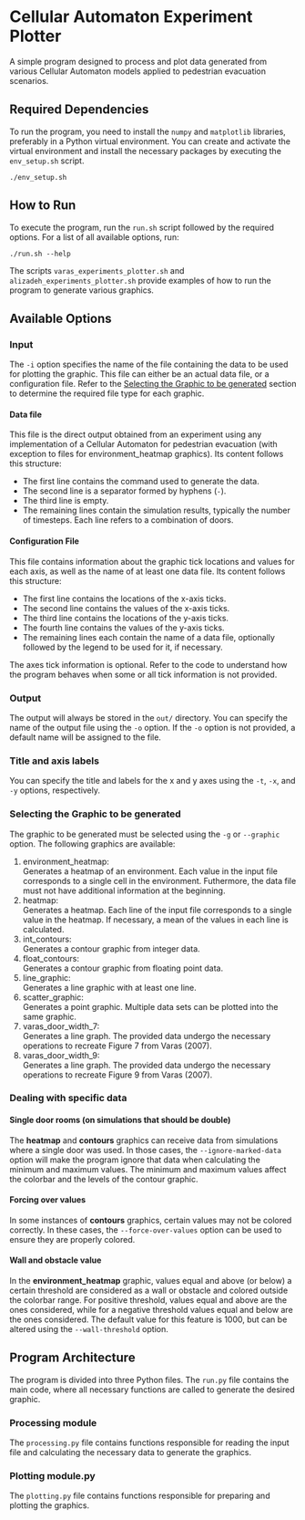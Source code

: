 # Cellular Automaton Experiment Plotter

A simple program designed to process and plot data generated from various Cellular Automaton models applied to pedestrian evacuation scenarios.

## Required Dependencies

To run the program, you need to install the `numpy` and `matplotlib` libraries, preferably in a Python virtual environment. You can create and activate the virtual environment and install the necessary packages by executing the `env_setup.sh` script.

```shell
./env_setup.sh
```

## How to Run

To execute the program, run the `run.sh` script followed by the required options. For a list of all available options, run:

```shell
./run.sh --help
```

The scripts `varas_experiments_plotter.sh` and `alizadeh_experiments_plotter.sh` provide examples of how to run the program to generate various graphics. 

## Available Options

### Input

The `-i` option specifies the name of the file containing the data to be used for plotting the graphic. 
This file can either be an actual data file, or a configuration file. Refer to the [Selecting the Graphic to be generated](#selecting-the-graphic-to-be-generated) section to determine the required file type for each graphic.

#### Data file

This file is the direct output obtained from an experiment using any implementation of a Cellular Automaton for pedestrian evacuation (with exception to files for environment_heatmap graphics). Its content follows this structure:

* The first line contains the command used to generate the data.
* The second line is a separator formed by hyphens (`-`).
* The third line is empty.
* The remaining lines contain the simulation results, typically the number of timesteps. Each line refers to a combination of doors.  

#### Configuration File

This file contains information about the graphic tick locations and values for each axis, as well as the name of at least one data file. Its content follows this structure:

* The first line contains the locations of the x-axis ticks.
* The second line contains the values of the x-axis ticks.
* The third line contains the locations of the y-axis ticks.
* The fourth line contains the values of the y-axis ticks.
* The remaining lines each contain the name of a data file, optionally followed by the legend to be used for it, if necessary.

The axes tick information is optional. Refer to the code to understand how the program behaves when some or all tick information is not provided.

### Output

The output will always be stored in the `out/` directory. You can specify the name of the output file using the `-o` option. If the `-o` option is not provided, a default name will be assigned to the file.

### Title and axis labels

You can specify the title and labels for the x and y axes using the `-t`, `-x`, and `-y` options, respectively.

### Selecting the Graphic to be generated

The graphic to be generated must be selected using the `-g` or `--graphic` option. The following graphics are available:

1. environment_heatmap: \
Generates a heatmap of an environment. 
Each value in the input file corresponds to a single cell in the environment. Futhermore, the data file must not have additional information at the beginning. 
2. heatmap: \
Generates a heatmap. 
Each line of the input file corresponds to a single value in the heatmap. If necessary, a mean of the values in each line is calculated.
3. int_contours: \
Generates a contour graphic from integer data. 
4. float_contours: \
Generates a contour graphic from floating point data.
5. line_graphic: \
Generates a line graphic with at least one line. 
6. scatter_graphic: \
Generates a point graphic. Multiple data sets can be plotted into the same graphic.
7. varas_door_width_7: \
Generates a line graph. The provided data undergo the necessary operations to recreate Figure 7 from Varas (2007).
8. varas_door_width_9: \
Generates a line graph. The provided data undergo the necessary operations to recreate Figure 9 from Varas (2007).

### Dealing with specific data

#### Single door rooms (on simulations that should be double)

The **heatmap** and **contours** graphics can receive data from simulations where a single door was used. In those cases, the `--ignore-marked-data` option will make the program ignore that data when calculating the minimum and maximum values. The minimum and maximum values affect the colorbar and the levels of the contour graphic.

#### Forcing over values

In some instances of **contours** graphics, certain values may not be colored correctly. In these cases, the `--force-over-values` option can be used to ensure they are properly colored.

#### Wall and obstacle value

In the **environment_heatmap** graphic, values equal and above (or below) a certain threshold are considered as a wall or obstacle and colored outside the colorbar range. 
For positive threshold, values equal and above are the ones considered, while for a negative threshold values equal and below are the ones considered.
The default value for this feature is 1000, but can be altered using the `--wall-threshold` option. 

## Program Architecture

The program is divided into three Python files. The `run.py` file contains the main code, where all necessary functions are called to generate the desired graphic.

### Processing module

The `processing.py` file contains functions responsible for reading the input file and calculating the necessary data to generate the graphics.

### Plotting module.py

The `plotting.py` file contains functions responsible for preparing and plotting the graphics.